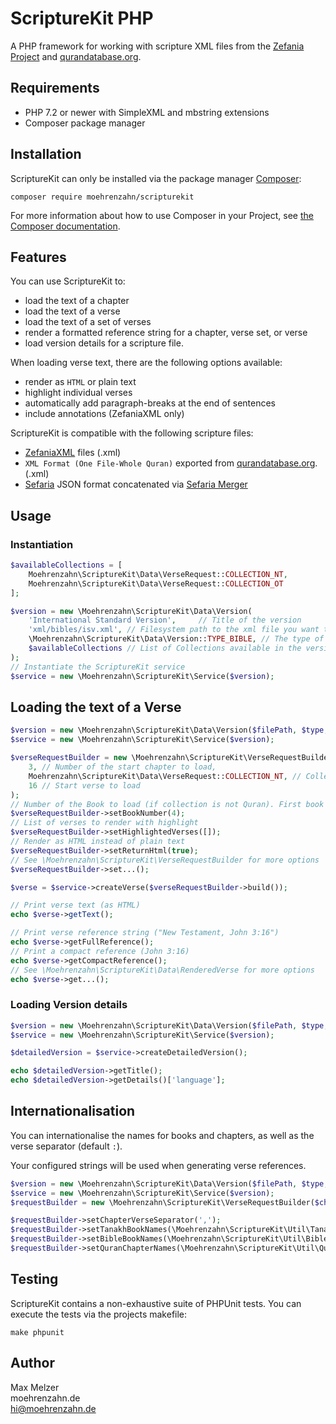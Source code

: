 # ScriptureKit PHP

A PHP framework for working with scripture XML files
from the [Zefania Project](https://zefania-sharp.sourceforge.io/)
and [qurandatabase.org](http://qurandatabase.org).

## Requirements

- PHP 7.2 or newer with SimpleXML and mbstring extensions
- Composer package manager 

## Installation

ScriptureKit can only be installed via the package manager [Composer](https://getcomposer.org):

`composer require moehrenzahn/scripturekit`

For more information about how to use Composer in your Project, see [the Composer documentation](https://getcomposer.org/doc/00-intro.md).

## Features

You can use ScriptureKit to:

- load the text of a chapter
- load the text of a verse
- load the text of a set of verses
- render a formatted reference string for a chapter, verse set, or verse
- load version details for a scripture file.

When loading verse text, there are the following options available:

- render as `HTML` or plain text
- highlight individual verses
- automatically add paragraph-breaks at the end of sentences
- include annotations (ZefaniaXML only)  

ScriptureKit is compatible with the following scripture files:

- [ZefaniaXML](https://zefania-sharp.sourceforge.io/) files (.xml) 
- `XML Format (One File-Whole Quran)` exported from [qurandatabase.org](http://qurandatabase.org). (.xml)
- [Sefaria](https://www.sefaria.org) JSON format concatenated via [Sefaria Merger](https://github.com/moehrenzahn/sefaria-merger) 

## Usage

### Instantiation

```php
$availableCollections = [
    Moehrenzahn\ScriptureKit\Data\VerseRequest::COLLECTION_NT,
    Moehrenzahn\ScriptureKit\Data\VerseRequest::COLLECTION_OT
];

$version = new \Moehrenzahn\ScriptureKit\Data\Version(
    'International Standard Version',     // Title of the version
    'xml/bibles/isv.xml', // Filesystem path to the xml file you want to load 
    \Moehrenzahn\ScriptureKit\Data\Version::TYPE_BIBLE, // The type of version (Zefania XML Tanakh, Zefania XML Bible, or Qurandatabase Quran)
    $availableCollections // List of Collections available in the version, see Moehrenzahn\ScriptureKit\Data\VerseRequest::COLLECTION_*
);
// Instantiate the ScriptureKit service
$service = new \Moehrenzahn\ScriptureKit\Service($version);
```

## Loading the text of a Verse

```php
$version = new \Moehrenzahn\ScriptureKit\Data\Version($filePath, $type, $availableCollections);
$service = new \Moehrenzahn\ScriptureKit\Service($version);

$verseRequestBuilder = new \Moehrenzahn\ScriptureKit\VerseRequestBuilder(
    3, // Number of the start chapter to load,
    Moehrenzahn\ScriptureKit\Data\VerseRequest::COLLECTION_NT, // Collection from which to load the verse (Tanakh, OT, NT, or Quran)
    16 // Start verse to load 
);
// Number of the Book to load (if collection is not Quran). First book starts at 1 (Matthew)
$verseRequestBuilder->setBookNumber(4); 
// List of verses to render with highlight
$verseRequestBuilder->setHighlightedVerses([]); 
// Render as HTML instead of plain text
$verseRequestBuilder->setReturnHtml(true);
// See \Moehrenzahn\ScriptureKit\VerseRequestBuilder for more options
$verseRequestBuilder->set...();

$verse = $service->createVerse($verseRequestBuilder->build());

// Print verse text (as HTML)
echo $verse->getText();

// Print verse reference string ("New Testament, John 3:16")
echo $verse->getFullReference();
// Print a compact reference (John 3:16)
echo $verse->getCompactReference();
// See \Moehrenzahn\ScriptureKit\Data\RenderedVerse for more options
echo $verse->get...();
```

### Loading Version details

```php
$version = new \Moehrenzahn\ScriptureKit\Data\Version($filePath, $type, $availableCollections);
$service = new \Moehrenzahn\ScriptureKit\Service($version);

$detailedVersion = $service->createDetailedVersion();

echo $detailedVersion->getTitle();
echo $detailedVersion->getDetails()['language'];
```

## Internationalisation

You can internationalise the names for books and chapters, as well as the verse separator (default `:`).

Your configured strings will be used when generating verse references.

```php
$version = new \Moehrenzahn\ScriptureKit\Data\Version($filePath, $type, $availableCollections);
$service = new \Moehrenzahn\ScriptureKit\Service($version);
$requestBuilder = new \Moehrenzahn\ScriptureKit\VerseRequestBuilder($chapterNumber, $collection, $startVerse, $endVerse, $endChapter);

$requestBuilder->setChapterVerseSeparator(',');
$requestBuilder->setTanakhBookNames(\Moehrenzahn\ScriptureKit\Util\TanakhBookNames::BOOK_NAMES);
$requestBuilder->setBibleBookNames(\Moehrenzahn\ScriptureKit\Util\BibleBookNames::BOOK_NAMES);
$requestBuilder->setQuranChapterNames(\Moehrenzahn\ScriptureKit\Util\QuranChapterNames::CHAPTER_NAMES);
``` 

## Testing

ScriptureKit contains a non-exhaustive suite of PHPUnit tests. You can execute the tests via the projects makefile:

`make phpunit`

## Author

Max Melzer  
moehrenzahn.de  
<hi@moehrenzahn.de>
